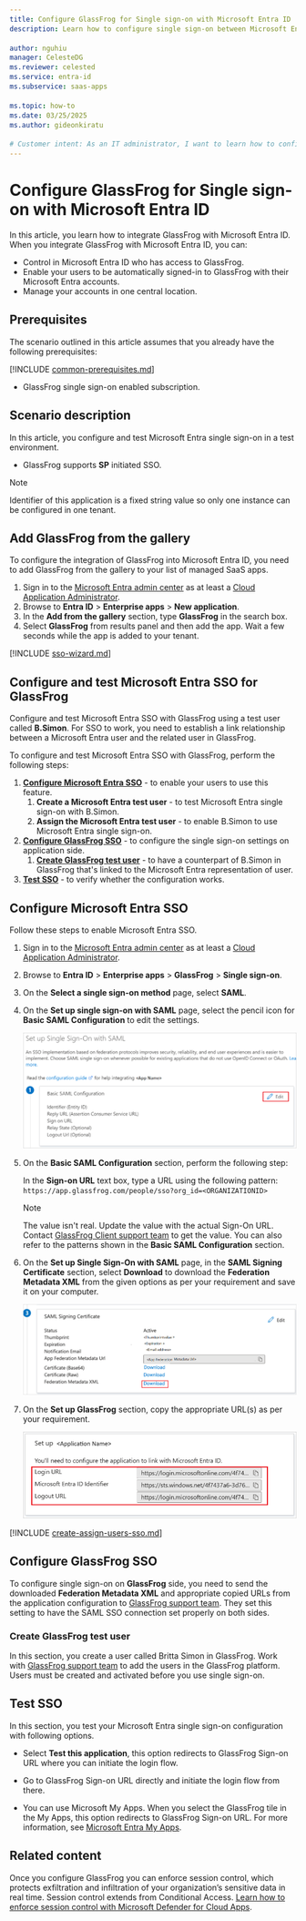 ```yaml
---
title: Configure GlassFrog for Single sign-on with Microsoft Entra ID
description: Learn how to configure single sign-on between Microsoft Entra ID and GlassFrog.

author: nguhiu
manager: CelesteDG
ms.reviewer: celested
ms.service: entra-id
ms.subservice: saas-apps

ms.topic: how-to
ms.date: 03/25/2025
ms.author: gideonkiratu

# Customer intent: As an IT administrator, I want to learn how to configure single sign-on between Microsoft Entra ID and GlassFrog so that I can control who has access to GlassFrog, enable automatic sign-in with Microsoft Entra accounts, and manage my accounts in one central location.
---
```

# Configure GlassFrog for Single sign-on with Microsoft Entra ID

In this article,  you learn how to integrate GlassFrog with Microsoft Entra ID. When you integrate GlassFrog with Microsoft Entra ID, you can:

* Control in Microsoft Entra ID who has access to GlassFrog.
* Enable your users to be automatically signed-in to GlassFrog with their Microsoft Entra accounts.
* Manage your accounts in one central location.

## Prerequisites

The scenario outlined in this article assumes that you already have the following prerequisites:

[!INCLUDE [common-prerequisites.md](~/identity/saas-apps/includes/common-prerequisites.md)]
* GlassFrog single sign-on enabled subscription.

## Scenario description

In this article,  you configure and test Microsoft Entra single sign-on in a test environment.

* GlassFrog supports **SP** initiated SSO.

> [!NOTE]
> Identifier of this application is a fixed string value so only one instance can be configured in one tenant.

## Add GlassFrog from the gallery

To configure the integration of GlassFrog into Microsoft Entra ID, you need to add GlassFrog from the gallery to your list of managed SaaS apps.

1. Sign in to the [Microsoft Entra admin center](https://entra.microsoft.com) as at least a [Cloud Application Administrator](~/identity/role-based-access-control/permissions-reference.md#cloud-application-administrator).
1. Browse to **Entra ID** > **Enterprise apps** > **New application**.
1. In the **Add from the gallery** section, type **GlassFrog** in the search box.
1. Select **GlassFrog** from results panel and then add the app. Wait a few seconds while the app is added to your tenant.

 [!INCLUDE [sso-wizard.md](~/identity/saas-apps/includes/sso-wizard.md)]

<a name='configure-and-test-azure-ad-sso-for-glassfrog'></a>

## Configure and test Microsoft Entra SSO for GlassFrog

Configure and test Microsoft Entra SSO with GlassFrog using a test user called **B.Simon**. For SSO to work, you need to establish a link relationship between a Microsoft Entra user and the related user in GlassFrog.

To configure and test Microsoft Entra SSO with GlassFrog, perform the following steps:

1. **[Configure Microsoft Entra SSO](#configure-azure-ad-sso)** - to enable your users to use this feature.
    1. **Create a Microsoft Entra test user** - to test Microsoft Entra single sign-on with B.Simon.
    1. **Assign the Microsoft Entra test user** - to enable B.Simon to use Microsoft Entra single sign-on.
1. **[Configure GlassFrog SSO](#configure-glassfrog-sso)** - to configure the single sign-on settings on application side.
    1. **[Create GlassFrog test user](#create-glassfrog-test-user)** - to have a counterpart of B.Simon in GlassFrog that's linked to the Microsoft Entra representation of user.
1. **[Test SSO](#test-sso)** - to verify whether the configuration works.

<a name='configure-azure-ad-sso'></a>

## Configure Microsoft Entra SSO

Follow these steps to enable Microsoft Entra SSO.

1. Sign in to the [Microsoft Entra admin center](https://entra.microsoft.com) as at least a [Cloud Application Administrator](~/identity/role-based-access-control/permissions-reference.md#cloud-application-administrator).
1. Browse to **Entra ID** > **Enterprise apps** > **GlassFrog** > **Single sign-on**.
1. On the **Select a single sign-on method** page, select **SAML**.
1. On the **Set up single sign-on with SAML** page, select the pencil icon for **Basic SAML Configuration** to edit the settings.

   ![Edit Basic SAML Configuration](common/edit-urls.png)

1. On the **Basic SAML Configuration** section, perform the following step:

    In the **Sign-on URL** text box, type a URL using the following pattern:
    `https://app.glassfrog.com/people/sso?org_id=<ORGANIZATIONID>`

	> [!NOTE]
	> The value isn't real. Update the value with the actual Sign-On URL. Contact [GlassFrog Client support team](mailto:support@glassfrog.com) to get the value. You can also refer to the patterns shown in the **Basic SAML Configuration** section.

1. On the **Set up Single Sign-On with SAML** page, in the **SAML Signing Certificate** section, select **Download** to download the **Federation Metadata XML** from the given options as per your requirement and save it on your computer.

	![The Certificate download link](common/metadataxml.png)

6. On the **Set up GlassFrog** section, copy the appropriate URL(s) as per your requirement.

	![Copy configuration URLs](common/copy-configuration-urls.png)

<a name='create-an-azure-ad-test-user'></a>

[!INCLUDE [create-assign-users-sso.md](~/identity/saas-apps/includes/create-assign-users-sso.md)]

## Configure GlassFrog SSO

To configure single sign-on on **GlassFrog** side, you need to send the downloaded **Federation Metadata XML** and appropriate copied URLs from the application configuration to [GlassFrog support team](mailto:support@glassfrog.com). They set this setting to have the SAML SSO connection set properly on both sides.

### Create GlassFrog test user

In this section, you create a user called Britta Simon in GlassFrog. Work with [GlassFrog support team](mailto:support@glassfrog.com) to add the users in the GlassFrog platform. Users must be created and activated before you use single sign-on.

## Test SSO

In this section, you test your Microsoft Entra single sign-on configuration with following options. 

* Select **Test this application**, this option redirects to GlassFrog Sign-on URL where you can initiate the login flow. 

* Go to GlassFrog Sign-on URL directly and initiate the login flow from there.

* You can use Microsoft My Apps. When you select the GlassFrog tile in the My Apps, this option redirects to GlassFrog Sign-on URL. For more information, see [Microsoft Entra My Apps](/azure/active-directory/manage-apps/end-user-experiences#azure-ad-my-apps).

## Related content

Once you configure GlassFrog you can enforce session control, which protects exfiltration and infiltration of your organization’s sensitive data in real time. Session control extends from Conditional Access. [Learn how to enforce session control with Microsoft Defender for Cloud Apps](/cloud-app-security/proxy-deployment-aad).

